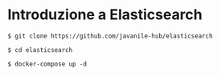 # Introduzione a Elasticsearch

```
$ git clone https://github.com/javanile-hub/elasticsearch

$ cd elasticsearch

$ docker-compose up -d
````


